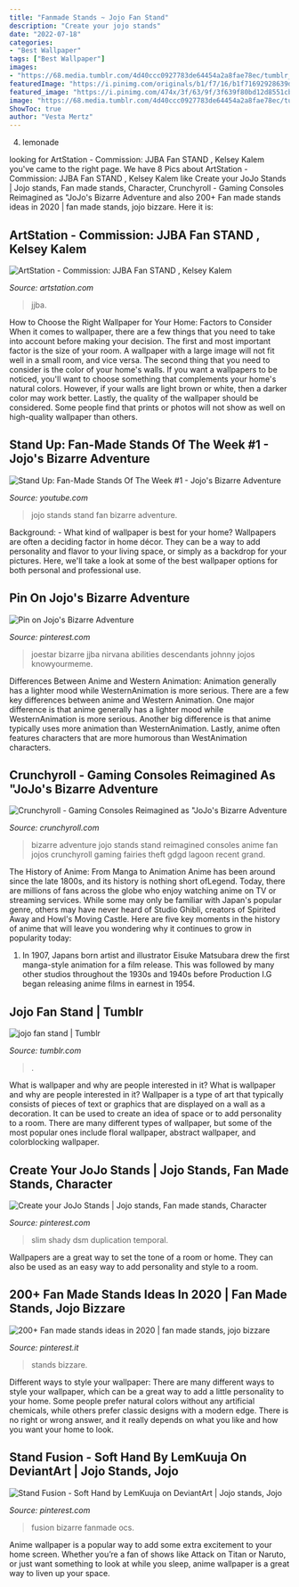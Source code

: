 ```yaml
---
title: "Fanmade Stands ~ Jojo Fan Stand"
description: "Create your jojo stands"
date: "2022-07-18"
categories:
- "Best Wallpaper"
tags: ["Best Wallpaper"]
images:
- "https://68.media.tumblr.com/4d40ccc0927783de64454a2a8fae78ec/tumblr_oj8zpgl5fA1qjd57yo9_500.jpg"
featuredImage: "https://i.pinimg.com/originals/b1/f7/16/b1f71692928639d411be68c2800e9b4f.jpg"
featured_image: "https://i.pinimg.com/474x/3f/63/9f/3f639f80bd12d8551cb9a0bd5da562b4.jpg"
image: "https://68.media.tumblr.com/4d40ccc0927783de64454a2a8fae78ec/tumblr_oj8zpgl5fA1qjd57yo9_500.jpg"
ShowToc: true
author: "Vesta Mertz"
---
```



4. lemonade 

	

		
looking for ArtStation - Commission: JJBA Fan STAND , Kelsey Kalem you've came to the right page. We have 8 Pics about ArtStation - Commission: JJBA Fan STAND , Kelsey Kalem like Create your JoJo Stands | Jojo stands, Fan made stands, Character, Crunchyroll - Gaming Consoles Reimagined as &quot;JoJo&#039;s Bizarre Adventure and also 200+ Fan made stands ideas in 2020 | fan made stands, jojo bizzare. Here it is:
		
    
## ArtStation - Commission: JJBA Fan STAND , Kelsey Kalem

<img loading=lazy src="https://cdna.artstation.com/p/assets/images/images/014/407/954/large/kelsey-kalem-jojo-stand-combined-form-commisson.jpg?1543861523" onerror="this.onerror=null;this.src='https://tse2.mm.bing.net/th?id=OIP.tzsuRW106I06GjXishbkHQHaFJ&amp;pid=15.1';" alt="ArtStation - Commission: JJBA Fan STAND , Kelsey Kalem">

_Source: artstation.com_

>jjba. 

	

How to Choose the Right Wallpaper for Your Home: Factors to Consider
When it comes to wallpaper, there are a few things that you need to take into account before making your decision. The first and most important factor is the size of your room. A wallpaper with a large image will not fit well in a small room, and vice versa. 
The second thing that you need to consider is the color of your home's walls. If you want a wallpapers to be noticed, you'll want to choose something that complements your home's natural colors. However, if your walls are light brown or white, then a darker color may work better. 
Lastly, the quality of the wallpaper should be considered. Some people find that prints or photos will not show as well on high-quality wallpaper than others.

    
## Stand Up: Fan-Made Stands Of The Week #1 - Jojo&#039;s Bizarre Adventure

<img loading=lazy src="https://i.ytimg.com/vi/s2IFl8KDM10/maxresdefault.jpg" onerror="this.onerror=null;this.src='https://tse1.mm.bing.net/th?id=OIP.rkWhvPfbCENV4UEZsH48RwHaEK&amp;pid=15.1';" alt="Stand Up: Fan-Made Stands Of The Week #1 - Jojo&#039;s Bizarre Adventure">

_Source: youtube.com_

>jojo stands stand fan bizarre adventure. 

	

Background: - What kind of wallpaper is best for your home?
Wallpapers are often a deciding factor in home décor. They can be a way to add personality and flavor to your living space, or simply as a backdrop for your pictures. Here, we'll take a look at some of the best wallpaper options for both personal and professional use.

    
## Pin On Jojo&#039;s Bizarre Adventure

<img loading=lazy src="https://i.pinimg.com/736x/2a/c9/64/2ac964549b1a331d684ea93d4d6cd907.jpg" onerror="this.onerror=null;this.src='https://tse2.mm.bing.net/th?id=OIP.hkoZ3XUPL4iYuQw1EOGzAAHaKf&amp;pid=15.1';" alt="Pin on Jojo&#039;s Bizarre Adventure">

_Source: pinterest.com_

>joestar bizarre jjba nirvana abilities descendants johnny jojos knowyourmeme. 

	

Differences Between Anime and Western Animation: Animation generally has a lighter mood while WesternAnimation is more serious.
There are a few key differences between anime and Western Animation. One major difference is that anime generally has a lighter mood while WesternAnimation is more serious. Another big difference is that anime typically uses more animation than WesternAnimation. Lastly, anime often features characters that are more humorous than WestAnimation characters.

    
## Crunchyroll - Gaming Consoles Reimagined As &quot;JoJo&#039;s Bizarre Adventure

<img loading=lazy src="http://img1.ak.crunchyroll.com/i/spire2/2a2a6be95248086e72d671d02e5cb8d31361764438_full.jpg" onerror="this.onerror=null;this.src='https://tse4.mm.bing.net/th?id=OIP.MANDcfhklZ_iJHwI8iErcgHaHa&amp;pid=15.1';" alt="Crunchyroll - Gaming Consoles Reimagined as &quot;JoJo&#039;s Bizarre Adventure">

_Source: crunchyroll.com_

>bizarre adventure jojo stands stand reimagined consoles anime fan jojos crunchyroll gaming fairies theft gdgd lagoon recent grand. 

	

The History of Anime: From Manga to Animation
Anime has been around since the late 1800s, and its history is nothing short ofLegend. Today, there are millions of fans across the globe who enjoy watching anime on TV or streaming services. While some may only be familiar with Japan's popular genre, others may have never heard of Studio Ghibli, creators of Spirited Away and Howl's Moving Castle. Here are five key moments in the history of anime that will leave you wondering why it continues to grow in popularity today:
1) In 1907, Japans born artist and illustrator Eisuke Matsubara drew the first manga-style animation for a film release. This was followed by many other studios throughout the 1930s and 1940s before Production I.G began releasing anime films in earnest in 1954.

    
## Jojo Fan Stand | Tumblr

<img loading=lazy src="https://68.media.tumblr.com/4d40ccc0927783de64454a2a8fae78ec/tumblr_oj8zpgl5fA1qjd57yo9_500.jpg" onerror="this.onerror=null;this.src='https://tse4.mm.bing.net/th?id=OIP.xaQVikYUxzS0BFtLIjOzEwAAAA&amp;pid=15.1';" alt="jojo fan stand | Tumblr">

_Source: tumblr.com_

>. 

	

What is wallpaper and why are people interested in it?
What is wallpaper and why are people interested in it?
Wallpaper is a type of art that typically consists of pieces of text or graphics that are displayed on a wall as a decoration. It can be used to create an idea of space or to add personality to a room. There are many different types of wallpaper, but some of the most popular ones include floral wallpaper, abstract wallpaper, and colorblocking wallpaper.

    
## Create Your JoJo Stands | Jojo Stands, Fan Made Stands, Character

<img loading=lazy src="https://i.pinimg.com/736x/a2/b9/78/a2b9784947697ccb8344c23f5be6bc35.jpg" onerror="this.onerror=null;this.src='https://tse4.mm.bing.net/th?id=OIP.2c5WVClkeMkhcJF1GilPQgHaJ3&amp;pid=15.1';" alt="Create your JoJo Stands | Jojo stands, Fan made stands, Character">

_Source: pinterest.com_

>slim shady dsm duplication temporal. 

	

Wallpapers are a great way to set the tone of a room or home. They can also be used as an easy way to add personality and style to a room.

    
## 200+ Fan Made Stands Ideas In 2020 | Fan Made Stands, Jojo Bizzare

<img loading=lazy src="https://i.pinimg.com/474x/3f/63/9f/3f639f80bd12d8551cb9a0bd5da562b4.jpg" onerror="this.onerror=null;this.src='https://tse3.mm.bing.net/th?id=OIP.26I5YzlBUwSQ7VCpa89tEwAAAA&amp;pid=15.1';" alt="200+ Fan made stands ideas in 2020 | fan made stands, jojo bizzare">

_Source: pinterest.it_

>stands bizzare. 

	

Different ways to style your wallpaper:
There are many different ways to style your wallpaper, which can be a great way to add a little personality to your home. Some people prefer natural colors without any artificial chemicals, while others prefer classic designs with a modern edge. There is no right or wrong answer, and it really depends on what you like and how you want your home to look.

    
## Stand Fusion - Soft Hand By LemKuuja On DeviantArt | Jojo Stands, Jojo

<img loading=lazy src="https://i.pinimg.com/originals/b1/f7/16/b1f71692928639d411be68c2800e9b4f.jpg" onerror="this.onerror=null;this.src='https://tse4.mm.bing.net/th?id=OIP.LRJhfopHFwIwP-iKx0JCCwHaLR&amp;pid=15.1';" alt="Stand Fusion - Soft Hand by LemKuuja on DeviantArt | Jojo stands, Jojo">

_Source: pinterest.com_

>fusion bizarre fanmade ocs. 

	

Anime wallpaper is a popular way to add some extra excitement to your home screen. Whether you’re a fan of shows like Attack on Titan or Naruto, or just want something to look at while you sleep, anime wallpaper is a great way to liven up your space.

